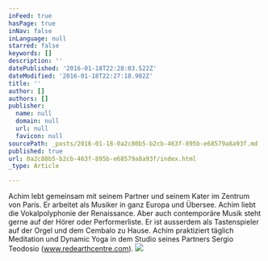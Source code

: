 ```yaml
---
inFeed: true
hasPage: true
inNav: false
inLanguage: null
starred: false
keywords: []
description: ''
datePublished: '2016-01-18T22:28:03.522Z'
dateModified: '2016-01-18T22:27:18.902Z'
title: ''
author: []
authors: []
publisher:
  name: null
  domain: null
  url: null
  favicon: null
sourcePath: _posts/2016-01-18-0a2c80b5-b2cb-463f-895b-e68579a8a93f.md
published: true
url: 0a2c80b5-b2cb-463f-895b-e68579a8a93f/index.html
_type: Article

---
```

Achim lebt gemeinsam mit seinem Partner und seinem Kater im Zentrum von Paris. Er arbeitet als Musiker in ganz Europa und Übersee. Achim liebt die Vokalpolyphonie der Renaissance. Aber auch contemporäre Musik steht gerne auf der Hörer oder Performerliste. Er ist ausserdem als Tastenspieler auf der Orgel und dem Cembalo zu Hause. Achim praktiziert täglich Meditation und Dynamic Yoga in dem Studio seines Partners Sergio Teodosio (www.redearthcentre.com).
![](https://the-grid-user-content.s3-us-west-2.amazonaws.com/b9acc43f-f383-4283-a9eb-fe0c9c3bf4ac.jpg)